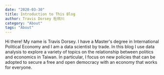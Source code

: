 ```yaml
---
date: "2020-03-30"
title: Introduction to This Blog
author: Travis Dorsey 杜欣川
category: "About"
tags: "About"
---
```


Hi there! My name is Travis Dorsey. I have a Master's degree in International Political Economy and I am a data scientist by trade. In this blog I use data analysis to explore a variety of topics on the relationship between politics and economics in Taiwan. In particular, I focus on new policies that can be adopted to secure a free and open democracy with an economy that works for everyone. 

